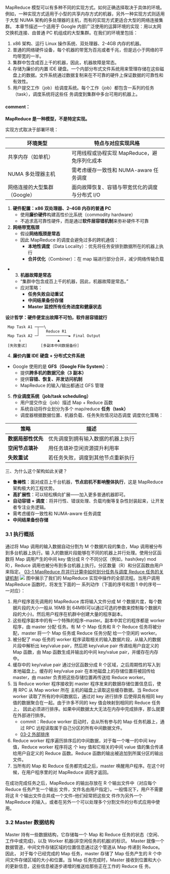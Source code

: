 MapReduce 模型可以有多种不同的实现方式。如何正确选择取决于具体的环境。
	例如，一种实现方式适用于小型的共享内存方式的机器，另外一种实现方式则适用于大型 NUMA 架构的多处理器的主机，而有的实现方式更适合大型的网络连接集群。 本章节描述一个适用于 Google 内部广泛使用的运算环境的实现：用以太网交换机连接、由普通 PC 机组成的大型集群。在我们的环境里包括： 
1. x86 架构、运行 Linux 操作系统、双处理器、2-4GB 内存的机器。 
2. 普通的网络硬件设备，每个机器的带宽为百兆或者千兆，但是远小于网络的平均带宽的一半。 
3. 集群中包含成百上千的机器，因此，机器故障是常态。
4. 存储为廉价的内置 IDE 硬盘。一个内部分布式文件系统用来管理存储在这些磁盘上的数据。文件系统通过数据复制来在不可靠的硬件上保证数据的可靠性和有效性。
5. 用户提交工作（job）给调度系统。每个工作（job）都包含一系列的任务（task），调度系统将这些任 务调度到集群中多台可用的机器上。
#### comment：
**MapReduce 是一种模型，不是特定实现。**

实现方式取决于部署环境：

| 环境类型              | 特点与对应实现风格                   |
| ----------------- | --------------------------- |
| 共享内存（如单机）         | 可用线程或协程实现 MapReduce，避免序列化成本 |
| NUMA 多处理器主机       | 需考虑缓存一致性和 NUMA-aware 任务调度   |
| 网络连接的大型集群（Google） | 面向故障恢复、容错与带宽优化的调度与分布式 I/O   |

 1. **硬件配置：x86 双处理器、2–4GB 内存的普通 PC**
	- 使用**廉价硬件**构建高性价比系统（commodity hardware）
	- 不追求高可靠性硬件，而是通过**软件层容错机制**来弥补硬件不可靠
2. **网络带宽瓶颈**
	- 假设**网络瓶颈是常态**
	- 因此 MapReduce 的调度会避免过多的跨机通信：
		- **本地性调度**（Data Locality）：优先将任务安排到数据所在的机器上执行
		- **合并优化**（Combiner）：在 map 端进行部分合并，减少网络传输负载
- 3. **机器故障是常态**
	- “集群中包含成百上千的机器，因此，机器故障是常态。”
	- 应对策略：
		- **任务失败自动重试**
		- **中间结果备份存储**
		- **Master 监控所有任务进度和健康状态**

**设计哲学：硬件便宜出故障不可怕，软件层容错就行**
```
 Map Task A1 ─┬──\
              │   Reduce R1
 Map Task A2 ─┘   ──────────► Final Output
      ↓                ▲
 [失败重试]      [多副本中间数据备份]
```

4. **廉价内置 IDE 硬盘 + 分布式文件系统**
- Google 使用的是 **GFS（Google File System）**：
	- 提供**跨多机的数据冗余（3 副本）**
	- 提供**容错、恢复、并发访问机制**
	- MapReduce 的输入/输出都通过 GFS 管理
5. **作业调度系统（job/task scheduling）**
	- 用户提交作业（job）描述 Map + Reduce 函数
	- 系统自动将作业划分为多个 map/reduce **任务（task）**
	- 调度器根据数据位置、机器负载、任务失败情况动态调度
调度优化策略：

|策略|描述|
|---|---|
|**数据局部性优先**|优先调度到拥有输入数据的机器上执行|
|**空闲节点填补**|用任务填补空闲资源提升利用率|
|**失败重试**|若任务失败，调度到其他节点重新执行|
三、为什么这个架构如此关键？
- **鲁棒性**：面对成百上千台机器，**节点宕机不影响整体执行**，这是 MapReduce 架构极大的工程优势。
- **高扩展性**：可以轻松横向扩展——加入更多普通机器即可。
- **自动容错 + 调度**：将并行性、错误处理、负载均衡等复杂性封装起来，让开发者专注业务逻辑。
- 需考虑缓存一致性和 NUMA-aware 任务调度
- **中间结果备份存储**
### 3.1 执行概括
通过将 Map 调用的输入数据自动分割为 M 个数据片段的集合，Map 调用被分布到多台机器上执行。输 入的数据片段能够在不同的机器上并行处理。使用分区函数将 Map 调用产生的中间 key 值分成 R 个不同分区（例如，hash(key) mod R），Reduce 调用也被分布到多台机器上执行。分区数量（R）和分区函数由用户来指定。
[03-1 MapReduce 在并行计算中如何划分任务与调度 Reduce 任务的关键机制](03-1%20MapReduce%20在并行计算中如何划分任务与调度%20Reduce%20任务的关键机制.md)
![](Pasted%20image%2020250615213936.png)
图中展示了我们的 MapReduce 实现中操作的全部流程。当用户调用 MapReduce 函数时，将发生下面的一 系列动作（下面的序号和图 1 中的序号一一对应）：
1. 用户程序首先调用的 MapReduce 库将输入文件分成 M 个数据片度，每个数据片段的大小一般从 16MB 到 64MB(可以通过可选的参数来控制每个数据片段的大小)。然后用户程序在机群中创建大量的程序副本。
2. 这些程序副本中的有一个特殊的程序–master。副本中其它的程序都是 worker 程序，由 master 分配 任务。有 M 个 Map 任务和 R 个 Reduce 任务将被分配，master 将一个 Map 任务或 Reduce 任务分配 给一个空闲的 worker。 
3. 被分配了 map 任务的 worker 程序读取相关的输入数据片段，从输入的数据片段中解析出 key/value pair，然后把 key/value pair 传递给用户自定义的 Map 函数，由 Map 函数生成并输出的中间 key/value pair，并缓存在内存中。 
4. 缓存中的 key/value pair 通过分区函数分成 R 个区域，之后周期性的写入到本地磁盘上。缓存的 key/value pair 在本地磁盘上的存储位置将被回传给 master，由 master 负责把这些存储位置再传送给 Reduce worker。
5. 当 Reduce worker 程序接收到 master 程序发来的数据存储位置信息后，使用 RPC 从 Map worker 所在 主机的磁盘上读取这些缓存数据。当 Reduce worker 读取了所有的中间数据后，通过对 key 进行排序 后使得具有相同 key 值的数据聚合在一起。由于许多不同的 key 值会映射到相同的 Reduce 任务上， 因此必须进行排序。如果中间数据太大无法在内存中完成排序，那么就要在外部进行排序。
	- commit：Reduce worker 启动时，会从所有参与的 Map 任务机器上，通过 RPC 远程读取属于自己分区的所有中间数据文件。
	- [03-2 外部排序](03-2%20外部排序.md)
6. Reduce worker 程序遍历排序后的中间数据，对于每一个唯一的中间 key 值，Reduce worker 程序将这 个 key 值和它相关的中间 value 值的集合传递给用户自定义的 Reduce 函数。Reduce 函数的输出被追加到所属分区的输出文件。 
7. 当所有的 Map 和 Reduce 任务都完成之后，master 唤醒用户程序。在这个时候，在用户程序里的对 MapReduce 调用才返回。

在成功完成任务之后，MapReduce 的输出存放在 R 个输出文件中（对应每个 Reduce 任务产生一个输出 文件，文件名由用户指定）。一般情况下，用户不需要将这 R 个输出文件合并成一个文件–他们经常把这些文 件作为另外一个 MapReduce 的输入，或者在另外一个可以处理多个分割文件的分布式应用中使用。
### 3.2 Master 数据结构
Master 持有一些数据结构，它存储每一个 Map 和 Reduce 任务的状态（空闲、工作中或完成)，以及 Worker 机器(非空闲任务的机器)的标识。 Master 就像一个数据管道，中间文件存储区域的位置信息通过这个管道从 Map 传递到 Reduce。因此， 对于每个已经完成的 Map 任务，master 存储了 Map 任务产生的 R 个中间文件存储区域的大小和位置。当 Map 任务完成时，Master 接收到位置和大小的更新信息，这些信息被逐步递增的推送给那些正在工作的 Reduce 任 务。